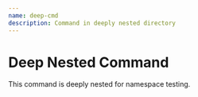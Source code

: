 ```yaml
---
name: deep-cmd
description: Command in deeply nested directory
---
```


# Deep Nested Command

This command is deeply nested for namespace testing.
